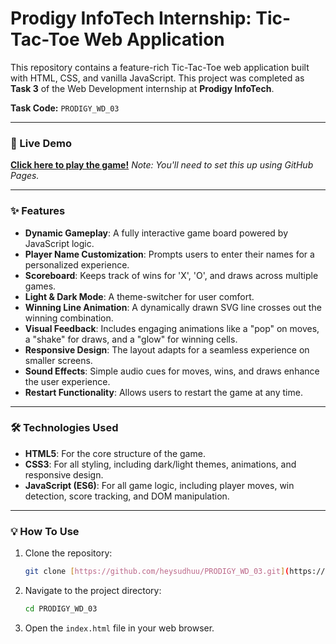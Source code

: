 # Prodigy InfoTech Internship: Tic-Tac-Toe Web Application

This repository contains a feature-rich Tic-Tac-Toe web application built with HTML, CSS, and vanilla JavaScript. This project was completed as **Task 3** of the Web Development internship at **Prodigy InfoTech**.

**Task Code:** `PRODIGY_WD_03`

---

### 🚀 Live Demo

[**Click here to play the game!**](https://heysudhuu.github.io/PRODIGY_WD_03/)
*Note: You'll need to set this up using GitHub Pages.*

---

### ✨ Features

* **Dynamic Gameplay**: A fully interactive game board powered by JavaScript logic.
* **Player Name Customization**: Prompts users to enter their names for a personalized experience.
* **Scoreboard**: Keeps track of wins for 'X', 'O', and draws across multiple games.
* **Light & Dark Mode**: A theme-switcher for user comfort.
* **Winning Line Animation**: A dynamically drawn SVG line crosses out the winning combination.
* **Visual Feedback**: Includes engaging animations like a "pop" on moves, a "shake" for draws, and a "glow" for winning cells.
* **Responsive Design**: The layout adapts for a seamless experience on smaller screens.
* **Sound Effects**: Simple audio cues for moves, wins, and draws enhance the user experience.
* **Restart Functionality**: Allows users to restart the game at any time.

---

### 🛠️ Technologies Used

* **HTML5**: For the core structure of the game.
* **CSS3**: For all styling, including dark/light themes, animations, and responsive design.
* **JavaScript (ES6)**: For all game logic, including player moves, win detection, score tracking, and DOM manipulation.

---

### 💡 How To Use

1.  Clone the repository:
    ```bash
    git clone [https://github.com/heysudhuu/PRODIGY_WD_03.git](https://github.com/heysudhuu/PRODIGY_WD_03.git)
    ```
2.  Navigate to the project directory:
    ```bash
    cd PRODIGY_WD_03
    ```
3.  Open the `index.html` file in your web browser.
